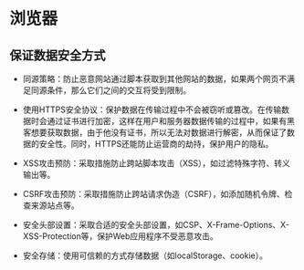 # 浏览器

## 保证数据安全方式

* 同源策略：防止恶意网站通过脚本获取到其他网站的数据，如果两个网页不满足同源条件，那么它们之间的交互将受到限制。

* 使用HTTPS安全协议：保护数据在传输过程中不会被窃听或篡改。在传输数据时会通过证书进行加密，这样在用户和服务器数据传输的过程中，如果有黑客想要获取数据，由于他没有证书，所以无法对数据进行解密，从而保证了数据的安全性。同时，HTTPS还能防止运营商的劫持，保护用户的隐私。
* XSS攻击预防：采取措施防止跨站脚本攻击（XSS），如过滤特殊字符、转义输出等。
* CSRF攻击预防：采取措施防止跨站请求伪造（CSRF），如添加随机令牌、检查来源站点等。
* 安全头部设置：采取合适的安全头部设置，如CSP、X-Frame-Options、X-XSS-Protection等，保护Web应用程序不受恶意攻击。
* 安全存储：使用可信赖的方式存储数据（如localStorage、cookie）。
